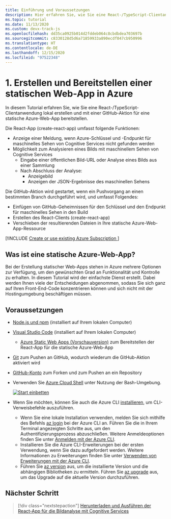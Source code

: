 ```yaml
---
title: Einführung und Voraussetzungen
description: Hier erfahren Sie, wie Sie eine React-/TypeScript-Clientanwendung lokal erstellen und mit einer GitHub-Aktion für eine statische Azure-Web-App bereitstellen.
ms.topic: tutorial
ms.date: 11/13/2020
ms.custom: devx-track-js
ms.openlocfilehash: dd35ca0925b014d2fddeb064c8cbdbdea703697b
ms.sourcegitcommit: c8330128d5d6a71859933a890ecdf047cb950996
ms.translationtype: HT
ms.contentlocale: de-DE
ms.lasthandoff: 12/15/2020
ms.locfileid: "97522348"
---
```

# <a name="1-build-and-deploy-a-static-web-app-to-azure"></a>1. Erstellen und Bereitstellen einer statischen Web-App in Azure

In diesem Tutorial erfahren Sie, wie Sie eine React-/TypeScript-Clientanwendung lokal erstellen und mit einer GitHub-Aktion für eine statische Azure-Web-App bereitstellen. 

Die React-App (create-react-app) umfasst folgende Funktionen: 
* Anzeige einer Meldung, wenn Azure-Schlüssel und -Endpunkt für maschinelles Sehen von Cognitive Services nicht gefunden werden
* Möglichkeit zum Analysieren eines Bilds mit maschinellem Sehen von Cognitive Services
    * Eingabe einer öffentlichen Bild-URL oder Analyse eines Bilds aus einer Sammlung
    * Nach Abschluss der Analyse:
        * Anzeigebild
        * Anzeigen der JSON-Ergebnisse des maschinellen Sehens 

Die GitHub-Aktion wird gestartet, wenn ein Pushvorgang an einen bestimmten Branch durchgeführt wird, und umfasst Folgendes:
* Einfügen von GitHub-Geheimnissen für den Schlüssel und den Endpunkt für maschinelles Sehen in den Build
* Erstellen des React-Clients (create-react-app)
* Verschieben der resultierenden Dateien in Ihre statische Azure-Web-App-Ressource

[!INCLUDE [Create or use existing Azure Subscription ](../../includes/environment-subscription-h2.md)]

## <a name="what-is-an-azure-static-web-app"></a>Was ist eine statische Azure-Web-App?

Bei der Erstellung statischer Web-Apps stehen in Azure mehrere Optionen zur Verfügung, um den gewünschten Grad an Funktionalität und Kontrolle zu erhalten. In diesem Tutorial wird der einfachste Dienst erstellt. Dabei werden Ihnen viele der Entscheidungen abgenommen, sodass Sie sich ganz auf Ihren Front-End-Code konzentrieren können und sich nicht mit der Hostingumgebung beschäftigen müssen.

## <a name="prerequisites"></a>Voraussetzungen

- [Node.js und npm](https://nodejs.org/en/download) (installiert auf Ihrem lokalen Computer)
- [Visual Studio Code](https://code.visualstudio.com/) (installiert auf Ihrem lokalen Computer) 
    - [Azure Static Web Apps (Vorschauversion)](https://marketplace.visualstudio.com/items?itemName=ms-azuretools.vscode-azurestaticwebapps) zum Bereitstellen der React-App für die statische Azure-Web-App
- [Git](https://git-scm.com/downloads) zum Pushen an GitHub, wodurch wiederum die GitHub-Aktion aktiviert wird
- [GitHub-Konto](https://github.com/join) zum Forken und zum Pushen an ein Repository
- Verwenden Sie [Azure Cloud Shell](/azure/cloud-shell/quickstart) unter Nutzung der Bash-Umgebung.

   [![Start einbetten](https://shell.azure.com/images/launchcloudshell.png "Starten von Azure Cloud Shell")](https://shell.azure.com)   
- Wenn Sie möchten, können Sie auch die Azure CLI [installieren](/cli/azure/install-azure-cli), um CLI-Verweisbefehle auszuführen.
   - Wenn Sie eine lokale Installation verwenden, melden Sie sich mithilfe des Befehls [az login](/cli/azure/reference-index#az-login) bei der Azure CLI an.  Führen Sie die in Ihrem Terminal angezeigten Schritte aus, um den Authentifizierungsprozess abzuschließen.  Weitere Anmeldeoptionen finden Sie unter [Anmelden mit der Azure CLI](/cli/azure/authenticate-azure-cli).
  - Installieren Sie die Azure CLI-Erweiterungen bei der ersten Verwendung, wenn Sie dazu aufgefordert werden.  Weitere Informationen zu Erweiterungen finden Sie unter [Verwenden von Erweiterungen mit der Azure CLI](/cli/azure/azure-cli-extensions-overview).
  - Führen Sie [az version](/cli/azure/reference-index?#az_version) aus, um die installierte Version und die abhängigen Bibliotheken zu ermitteln. Führen Sie [az upgrade](/cli/azure/reference-index?#az_upgrade) aus, um das Upgrade auf die aktuelle Version durchzuführen.

## <a name="next-step"></a>Nächster Schritt

> [!div class="nextstepaction"]
> [Herunterladen und Ausführen der React-App für die Bildanalyse mit Cognitive Services](run-the-react-cognitive-services-image-analyzer-app-locally.md) 